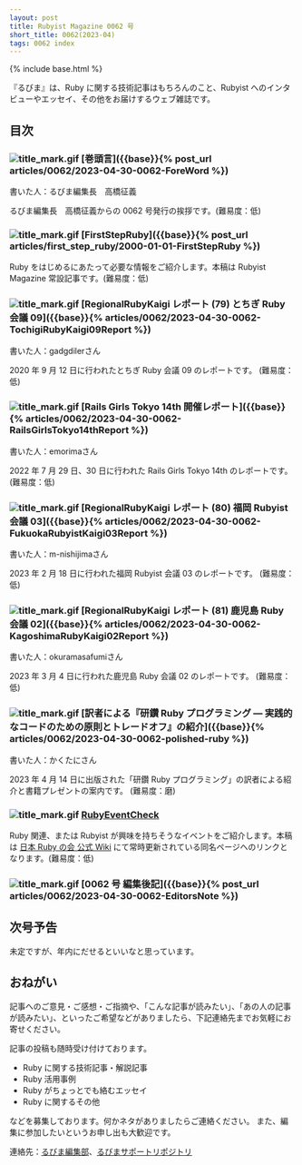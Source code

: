 ```yaml
---
layout: post
title: Rubyist Magazine 0062 号
short_title: 0062(2023-04)
tags: 0062 index
---
```

{% include base.html %}

『るびま』は、Ruby に関する技術記事はもちろんのこと、Rubyist へのインタビューやエッセイ、その他をお届けするウェブ雑誌です。

## 目次

### ![title_mark.gif]({{base}}{{site.baseurl}}/images/title_mark.gif) [巻頭言]({{base}}{% post_url articles/0062/2023-04-30-0062-ForeWord %})

書いた人：るびま編集長　高橋征義

るびま編集長　高橋征義からの 0062 号発行の挨拶です。(難易度：低)

### ![title_mark.gif]({{base}}{{site.baseurl}}/images/title_mark.gif) [FirstStepRuby]({{base}}{% post_url articles/first_step_ruby/2000-01-01-FirstStepRuby %})

Ruby をはじめるにあたって必要な情報をご紹介します。本稿は Rubyist Magazine 常設記事です。(難易度：低)

### ![title_mark.gif]({{base}}{{site.baseurl}}/images/title_mark.gif) [RegionalRubyKaigi レポート (79) とちぎ Ruby 会議 09]({{base}}{% articles/0062/2023-04-30-0062-TochigiRubyKaigi09Report %})

書いた人：gadgdilerさん

2020 年 9 月 12 日に行われたとちぎ Ruby 会議 09 のレポートです。  (難易度：低)

### ![title_mark.gif]({{base}}{{site.baseurl}}/images/title_mark.gif) [Rails Girls Tokyo 14th 開催レポート]({{base}}{% articles/0062/2023-04-30-0062-RailsGirlsTokyo14thReport %})

書いた人：emorimaさん

2022 年 7 月 29 日、30 日に行われた Rails Girls Tokyo 14th のレポートです。  (難易度：低)
### ![title_mark.gif]({{base}}{{site.baseurl}}/images/title_mark.gif) [RegionalRubyKaigi レポート (80) 福岡 Rubyist 会議 03]({{base}}{% articles/0062/2023-04-30-0062-FukuokaRubyistKaigi03Report %})

書いた人：m-nishijimaさん

2023 年 2 月 18 日に行われた福岡 Rubyist 会議 03 のレポートです。  (難易度：低)


### ![title_mark.gif]({{base}}{{site.baseurl}}/images/title_mark.gif) [RegionalRubyKaigi レポート (81) 鹿児島 Ruby 会議 02]({{base}}{% articles/0062/2023-04-30-0062-KagoshimaRubyKaigi02Report %})

書いた人：okuramasafumiさん

2023 年 3 月 4 日に行われた鹿児島 Ruby 会議 02 のレポートです。  (難易度：低)


### ![title_mark.gif]({{base}}{{site.baseurl}}/images/title_mark.gif) [訳者による『研鑽 Ruby プログラミング ― 実践的なコードのための原則とトレードオフ』の紹介]({{base}}{% articles/0062/2023-04-30-0062-polished-ruby %})

書いた人：かくたにさん

2023 年 4 月 14 日に出版された「研鑽 Ruby プログラミング」の訳者による紹介と書籍プレゼントの案内です。 (難易度：磨)


### ![title_mark.gif]({{base}}{{site.baseurl}}/images/title_mark.gif) [RubyEventCheck](https://github.com/ruby-no-kai/official/wiki/RubyEventCheck)

Ruby 関連、または Rubyist が興味を持ちそうなイベントをご紹介します。本稿は [日本 Ruby の会 公式 Wiki](https://scrapbox.io/ruby-no-kai/RubyEventCheck) にて常時更新されている同名ページへのリンクとなります。(難易度：低)

### ![title_mark.gif]({{base}}{{site.baseurl}}/images/title_mark.gif) [0062 号 編集後記]({{base}}{% post_url articles/0062/2023-04-30-0062-EditorsNote %})

## 次号予告

未定ですが、年内にだせるといいなと思っています。

## おねがい

記事へのご意見・ご感想・ご指摘や、「こんな記事が読みたい」、「あの人の記事が読みたい」、といったご希望などがありましたら、下記連絡先までお気軽にお寄せください。

記事の投稿も随時受け付けております。

* Ruby に関する技術記事・解説記事
* Ruby 活用事例
* Ruby がちょっとでも絡むエッセイ
* Ruby に関するその他

などを募集しております。何かネタがありましたらご連絡ください。
また、編集に参加したいというお申し出も大歓迎です。

連絡先：[るびま編集部](mailto:magazine@ruby-no-kai.org)、[るびまサポートリポジトリ](https://github.com/rubima/magazine.rubyist.net)
